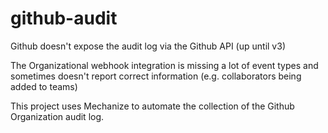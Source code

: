 # github-audit

Github doesn't expose the audit log via the Github API (up until v3)

The Organizational webhook integration is missing a lot of event types and sometimes doesn't report correct information (e.g. collaborators being added to teams)

This project uses Mechanize to automate the collection of the Github Organization audit log.



